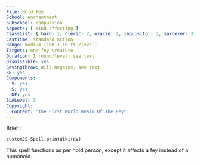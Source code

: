 ```yaml
---
File: Hold Fey
School: enchantment
Subschool: compulsion
Aspects: [ mind-affecting ]
ClassList: { bard: 2, cleric: 2, oracle: 2, inquisitor: 2, sorcerer: 3, wizard: 3, witch: 2 }
CastTime: standard action
Range: medium (100 + 10 ft./level)
Targets: one fey creature
Duration: 1 round/level; see text
Dismissible: yes
SavingThrow: Will negates; see text
SR: yes
Components:
  V: yes
  S: yes
  DF: yes
SLALevel: 3
Copyright:
  Content: "The First World Realm Of The Fey"
---
```

Brief:: 

```dataviewjs
customJS.Spell.printWiki(dv)
```

This spell functions as per hold person, except it affects a fey instead of a humanoid.
